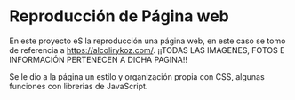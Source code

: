 # Reproducción de Página web
En este proyecto eS la reproducción una página web, en este caso se tomo de referencia a https://alcolirykoz.com/.
¡¡TODAS LAS IMAGENES, FOTOS E INFORMACIÓN PERTENECEN A DICHA PAGINA!!

Se le dio a la página un estilo y organización propia con CSS, algunas funciones con librerias de JavaScript.
